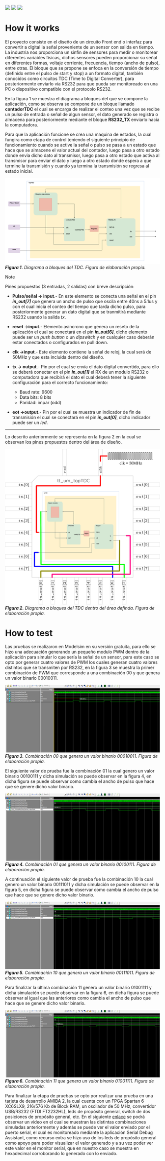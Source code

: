 
![](../../workflows/gds/badge.svg) ![](../../workflows/docs/badge.svg) ![](../../workflows/test/badge.svg)
<!--
# Tiny Tapeout Verilog Project Template

- [Read the documentation for project](docs/info.md)

## What is Tiny Tapeout?

TinyTapeout is an educational project that aims to make it easier and cheaper than ever to get your digital designs manufactured on a real chip.

To learn more and get started, visit https://tinytapeout.com.

## Verilog Projects

1. Add your Verilog files to the `src` folder.
2. Edit the [info.yaml](info.yaml) and update information about your project, paying special attention to the `source_files` and `top_module` properties. If you are upgrading an existing Tiny Tapeout project, check out our [online info.yaml migration tool](https://tinytapeout.github.io/tt-yaml-upgrade-tool/).
3. Edit [docs/info.md](docs/info.md) and add a description of your project.
4. Optionally, add a testbench to the `test` folder. See [test/README.md](test/README.md) for more information.

The GitHub action will automatically build the ASIC files using [OpenLane](https://www.zerotoasiccourse.com/terminology/openlane/).

## Enable GitHub actions to build the results page

- [Enabling GitHub Pages](https://tinytapeout.com/faq/#my-github-action-is-failing-on-the-pages-part)

## Resources

- [FAQ](https://tinytapeout.com/faq/)
- [Digital design lessons](https://tinytapeout.com/digital_design/)
- [Learn how semiconductors work](https://tinytapeout.com/siliwiz/)
- [Join the community](https://tinytapeout.com/discord)
- [Build your design locally](https://docs.google.com/document/d/1aUUZ1jthRpg4QURIIyzlOaPWlmQzr-jBn3wZipVUPt4)

## What next?

- [Submit your design to the next shuttle](https://app.tinytapeout.com/).
- Edit [this README](README.md) and explain your design, how it works, and how to test it.
- Share your project on your social network of choice:
  - LinkedIn [#tinytapeout](https://www.linkedin.com/search/results/content/?keywords=%23tinytapeout) [@TinyTapeout](https://www.linkedin.com/company/100708654/)
  - Mastodon [#tinytapeout](https://chaos.social/tags/tinytapeout) [@matthewvenn](https://chaos.social/@matthewvenn)
  - X (formerly Twitter) [#tinytapeout](https://twitter.com/hashtag/tinytapeout) [@matthewvenn](https://twitter.com/matthewvenn)
-->

# How it works

El proyecto consiste en el diseño de un circuito Front end o interfaz para convertir a digital la señal proveniente de un sensor con salida en tiempo. La industria nos proporciona un sinfín de sensores para medir o monitorear diferentes variables físicas, dichos sensores pueden proporcionar su señal en diferentes formas, voltaje corriente, frecuencia, tiempo (ancho de pulso), entre otras. El bloque que se propone se enfoca en la conversión de tiempo (definido entre el pulso de start y stop) a un formato digital, también conocidos como circuitos TDC (Time to Digital Converter), para posteriormente enviarlo vía RS232 para que pueda ser monitoreado en una PC o dispositivo compatible con el protocolo RS232. 

En la figura 1 se muestra el diagrama a bloques del que se compone la aplicación, como se observa se compone de un bloque llamado **contadorTDC** el cual se encarga de realizar el conteo una vez que se recibe un pulso de entrada o señal de algun sensor, el dato generado se registra o almacena para posteriormente mediante el bloque **RS232_TX** enviarlo hacia la computadora.

Para que la aplicación funcione se crea una maquina de estados, la cual fungira como etapa de control teniendo el siguiente principio de funcionamiento cuando se active la señal o pulso se pasa a un estado que hace que se almacene el valor actual del contador, luego pasa a otro estado donde envia dicho dato al transmisor, luego pasa a otro estado que activa al transmisor para enviar el dato y luego a otro estado donde espera a que termine la transmisión y cuando ya termina la transmisión se regresa al estado inicial.

![](docs/topTDC.png)
_**Figura 1.** Diagrama a bloques del TDC. Figura de elaboración propia._

>[!NOTE] 
>Pines propuestos (3 entradas, 2 salidas) con breve descripción:
>
> - **Pulso/señal -> input**.- En este elemento se conecta una señal en el pin **_in_out[7]_** que genera un ancho de pulso que oscila entre 40ns a 5.1us y con el cual inicia el conteo del tiempo que tarda dicho pulso, para posteriormente generar un dato digital que se tranmitirá mediante RS232 usando la salida _tx_.
>
> - **reset ->input**.- Elemento asíncrono que genera un reseto de la aplicación el cual se conectará en el pin **_in_out[6]_**, dicho elemento puede ser un _push button_ o un _dipswitch_ y en cualquier caso deberán estar conectados o configurados en pull down.
>
> - **clk ->input**.- Este elemento contiene la señal de reloj, la cual será de 50MHz y que esta incluida dentro del diseño.
>
> - **tx -> output**.- Pin por el cual se envía el dato digital convertido, para ello se deberá conectar en el pin **_in_out[1]_** el RX de un modulo RS232 o computadora que recibirá el dato el cual deberá tener la siguiente configuración para el correcto funcionamiento:
>
>    - Baud rate: 9600
>    - Data bits: 8 bits
>    - Paridad: impar (odd)
>
> - **eot ->output**.- Pin por el cual se muestra un indicador de fin de transmisión el cual se conectará en el pin **_in_out[0]_**, dicho indicador puede ser un _led_.
>

---
Lo descrito anteriormente se representa en la figura 2 en la cual se observan los pines propuestos dentro del área de diseño.

![](docs/design.fw.png)
_**Figura 2.** Diagrama a bloques del TDC dentro del área definda. Figura de elaboración propia._

# How to test

Las pruebas se realizaron en Modelsim en su versión gratuita, para ello se hizo una adecuación generando un pequeño modulo PWM dentro de la aplicación para simular lo que sería la señal de un sensor, para este caso se opto por generar cuatro valores de PWM los cuales generan cuatro valores distintos que se transmiten por RS232, en la figura 3 se muestra la primer combinación de PWM que corresponde a una combinación 00 y que genera un valor binario 00010011.

![](docs/00.png)
_**Figura 3.** Combinación 00 que genera un valor binario 00010011. Figura de elaboración propia._

El siguiente valor de prueba fue la combinación 01 la cual genero un valor binario 00100111 y dicha simulación se puede observar en la figura 4, en dicha figura se puede observar como cambia el ancho de pulso que hace que se genere dicho valor binario.

![](docs/01.png)
_**Figura 4.** Combinación 01 que genera un valor binario 00100111. Figura de elaboración propia._

A continuación el siguiente valor de prueba fue la combinación 10 la cual genero un valor binario 00111011 y dicha simulación se puede observar en la figura 5, en dicha figura se puede observar como cambia el ancho de pulso que hace que se genere dicho valor binario.

![](docs/10.png)
_**Figura 5.** Combinación 10 que genera un valor binario 00111011. Figura de elaboración propia._

Para finalizar la última combinación 11 genero un valor binario 01001111 y dicha simulación se puede observar en la figura 6, en dicha figura se puede observar al igual que las anteriores como cambia el ancho de pulso que hace que se genere dicho valor binario.

![](docs/11.png)
_**Figura 6.** Combinación 11 que genera un valor binario 01001111. Figura de elaboración propia._

Para finalizar la etapa de pruebas se opto por realizar una prueba en una tarjeta de desarrollo AMIBA 2, la cual cuenta con un FPGA Spartan 6 XC6SLX9, 216/576 Kb de Block RAM, un oscilador de 50 MHz, convertidor USB/RS232 (FTDI FT2232HL), leds de propósito general, switch de dos posiciones de propósito general, etc. En el siguiente [enlace](https://youtu.be/AC0O6wIpQp8) se podrá observar un video en el cual se muestran las distintas combinaciones simuladas anteriormente y además se puede ver el valor enviado por el puerto serial, el cual es monitoreado mediante la aplicación Serial Debug Assistant, como recurso extra se hizo uso de los leds de propósito general como apoyo para poder visualizar el valor generado y a su vez poder ver este valor en el monitor serial, que en nuestro caso se muestra en hexadecimal corroborando lo generado con lo enviado.


